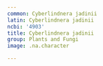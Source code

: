 ```yaml
---
common: Cyberlindnera jadinii
latin: Cyberlindnera jadinii
ncbi: '4903'
title: Cyberlindnera jadinii
group: Plants and Fungi
image: .na.character

---
```

